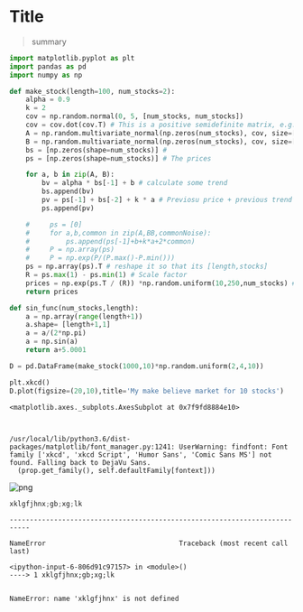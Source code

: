 # Title
> summary


```python
import matplotlib.pyplot as plt
import pandas as pd
import numpy as np
```

```python
def make_stock(length=100, num_stocks=2):
    alpha = 0.9
    k = 2
    cov = np.random.normal(0, 5, [num_stocks, num_stocks])
    cov = cov.dot(cov.T) # This is a positive semidefinite matrix, e.g. a covariance matrix
    A = np.random.multivariate_normal(np.zeros(num_stocks), cov, size=[length]) # sample noise, with covariance 
    B = np.random.multivariate_normal(np.zeros(num_stocks), cov, size=[length]) # sample another noise, with covariance
    bs = [np.zeros(shape=num_stocks)] # 
    ps = [np.zeros(shape=num_stocks)] # The prices

    for a, b in zip(A, B):
        bv = alpha * bs[-1] + b # calculate some trend
        bs.append(bv)
        pv = ps[-1] + bs[-2] + k * a # Previosu price + previous trend factor, plus some noise
        ps.append(pv)

    #     ps = [0]
    #     for a,b,common in zip(A,BB,commonNoise):
    #         ps.append(ps[-1]+b+k*a+2*common)
    #     P = np.array(ps)
    #     P = np.exp(P/(P.max()-P.min()))
    ps = np.array(ps).T # reshape it so that its [length,stocks] 
    R = ps.max(1) - ps.min(1) # Scale factor
    prices = np.exp(ps.T / (R)) *np.random.uniform(10,250,num_stocks) # Normalize, exponantiate then make the prices more varied
    return prices
```

```python
def sin_func(num_stocks,length):
    a = np.array(range(length+1))
    a.shape= [length+1,1]
    a = a/(2*np.pi)
    a = np.sin(a)
    return a+5.0001
```

```python
D = pd.DataFrame(make_stock(1000,10)*np.random.uniform(2,4,10))
```

```python
plt.xkcd()
D.plot(figsize=(20,10),title='My make believe market for 10 stocks')
```




    <matplotlib.axes._subplots.AxesSubplot at 0x7f9fd8884e10>



    /usr/local/lib/python3.6/dist-packages/matplotlib/font_manager.py:1241: UserWarning: findfont: Font family ['xkcd', 'xkcd Script', 'Humor Sans', 'Comic Sans MS'] not found. Falling back to DejaVu Sans.
      (prop.get_family(), self.defaultFamily[fontext]))



![png](MagicMarket_files/output_4_2.png)


```python
xklgfjhnx;gb;xg;lk
```


    ---------------------------------------------------------------------------

    NameError                                 Traceback (most recent call last)

    <ipython-input-6-806d91c97157> in <module>()
    ----> 1 xklgfjhnx;gb;xg;lk
    

    NameError: name 'xklgfjhnx' is not defined

